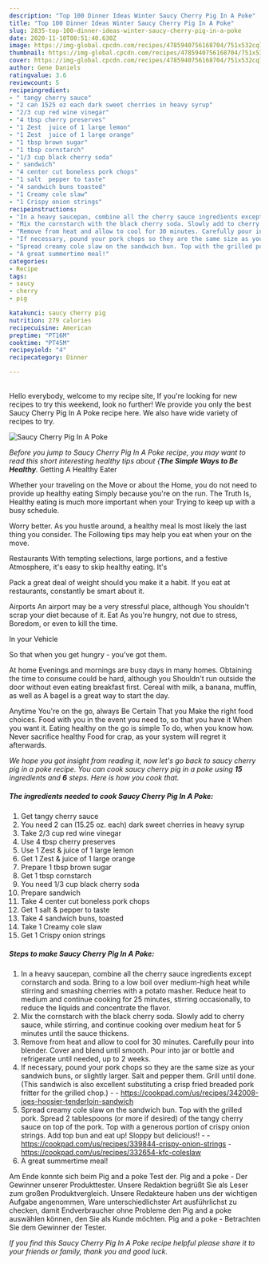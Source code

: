 ```yaml
---
description: "Top 100 Dinner Ideas Winter Saucy Cherry Pig In A Poke"
title: "Top 100 Dinner Ideas Winter Saucy Cherry Pig In A Poke"
slug: 2835-top-100-dinner-ideas-winter-saucy-cherry-pig-in-a-poke
date: 2020-11-10T00:51:40.630Z
image: https://img-global.cpcdn.com/recipes/4785940756168704/751x532cq70/saucy-cherry-pig-in-a-poke-recipe-main-photo.jpg
thumbnail: https://img-global.cpcdn.com/recipes/4785940756168704/751x532cq70/saucy-cherry-pig-in-a-poke-recipe-main-photo.jpg
cover: https://img-global.cpcdn.com/recipes/4785940756168704/751x532cq70/saucy-cherry-pig-in-a-poke-recipe-main-photo.jpg
author: Gene Daniels
ratingvalue: 3.6
reviewcount: 5
recipeingredient:
- " tangy cherry sauce"
- "2 can 1525 oz each dark sweet cherries in heavy syrup"
- "2/3 cup red wine vinegar"
- "4 tbsp cherry preserves"
- "1 Zest  juice of 1 large lemon"
- "1 Zest  juice of 1 large orange"
- "1 tbsp brown sugar"
- "1 tbsp cornstarch"
- "1/3 cup black cherry soda"
- " sandwich"
- "4 center cut boneless pork chops"
- "1 salt  pepper to taste"
- "4 sandwich buns toasted"
- "1 Creamy cole slaw"
- "1 Crispy onion strings"
recipeinstructions:
- "In a heavy saucepan, combine all the cherry sauce ingredients except cornstarch and soda. Bring to a low boil over medium-high heat while stirring and smashing cherries with a potato masher. Reduce heat to medium and continue cooking for 25 minutes, stirring occasionally, to reduce the liquids and concentrate the flavor."
- "Mix the cornstarch with the black cherry soda. Slowly add to cherry sauce, while stirring, and continue cooking over medium heat for 5 minutes until the sauce thickens."
- "Remove from heat and allow to cool for 30 minutes. Carefully pour into blender. Cover and blend until smooth. Pour into jar or bottle and refrigerate until needed, up to 2 weeks."
- "If necessary, pound your pork chops so they are the same size as your sandwich buns, or slightly larger. Salt and pepper them. Grill until done. (This sandwich is also excellent substituting a crisp fried breaded pork fritter for the grilled chop.)  https://cookpad.com/us/recipes/342008-joes-hoosier-tenderloin-sandwich"
- "Spread creamy cole slaw on the sandwich bun. Top with the grilled pork. Spread 2 tablespoons (or more if desired) of the tangy cherry sauce on top of the pork. Top with a generous portion of crispy onion strings. Add top bun and eat up! Sloppy but delicious!!  https://cookpad.com/us/recipes/339844-crispy-onion-strings https://cookpad.com/us/recipes/332654-kfc-coleslaw"
- "A great summertime meal!"
categories:
- Recipe
tags:
- saucy
- cherry
- pig

katakunci: saucy cherry pig 
nutrition: 279 calories
recipecuisine: American
preptime: "PT16M"
cooktime: "PT45M"
recipeyield: "4"
recipecategory: Dinner

---
```

<br>
Hello everybody, welcome to my recipe site, If you're looking for new recipes to try this weekend, look no further! We provide you only the best Saucy Cherry Pig In A Poke recipe here. We also have wide variety of recipes to try.
<br>


![Saucy Cherry Pig In A Poke](https://img-global.cpcdn.com/recipes/4785940756168704/751x532cq70/saucy-cherry-pig-in-a-poke-recipe-main-photo.jpg)

<i>Before you jump to Saucy Cherry Pig In A Poke recipe, you may want to read this short interesting healthy tips about {<strong>The Simple Ways to Be Healthy</strong>.</i>
Getting A Healthy Eater

Whether your traveling on the Move or about the
Home, you do not need to provide up healthy eating
Simply because you're on the run. The Truth Is,
Healthy eating is much more important when your
Trying to keep up with a busy schedule.


Worry better. As you hustle around, a healthy meal
Is most likely the last thing you consider. The
Following tips may help you eat when your on the move.

Restaurants
With tempting selections, large portions, and a festive
Atmosphere, it's easy to skip healthy eating. It's

Pack a great deal of weight should you make it a habit.
If you eat at restaurants, constantly be smart
about it.

Airports
An airport may be a very stressful place, although
You shouldn't scrap your diet because of it. Eat
As you're hungry, not due to stress,
Boredom, or even to kill the time.

In your Vehicle 

So that when you get hungry - you've got them.

At home
Evenings and mornings are busy days in many homes.
Obtaining the time to consume could be hard, although you
Shouldn't run outside the door without even eating breakfast
first. Cereal with milk, a banana, muffin, as well as 
A bagel is a great way to start the day.

Anytime You're on the go, always Be Certain That you
Make the right food choices. 
Food with you in the event you need to, so that you have it
When you want it. Eating healthy on the go is simple 
To do, when you know how. Never sacrifice healthy
Food for crap, as your system will regret it afterwards.


<i>We hope you got insight from reading it, now let's go back to saucy cherry pig in a poke recipe. You can cook saucy cherry pig in a poke using <strong>15</strong> ingredients and <strong>6</strong> steps. Here is how you cook that.
</i>

##### The ingredients needed to cook Saucy Cherry Pig In A Poke:

1. Get  tangy cherry sauce
1. You need 2 can (15.25 oz. each) dark sweet cherries in heavy syrup
1. Take 2/3 cup red wine vinegar
1. Use 4 tbsp cherry preserves
1. Use 1 Zest &amp; juice of 1 large lemon
1. Get 1 Zest &amp; juice of 1 large orange
1. Prepare 1 tbsp brown sugar
1. Get 1 tbsp cornstarch
1. You need 1/3 cup black cherry soda
1. Prepare  sandwich
1. Take 4 center cut boneless pork chops
1. Get 1 salt &amp; pepper to taste
1. Take 4 sandwich buns, toasted
1. Take 1 Creamy cole slaw
1. Get 1 Crispy onion strings


##### Steps to make Saucy Cherry Pig In A Poke:

1. In a heavy saucepan, combine all the cherry sauce ingredients except cornstarch and soda. Bring to a low boil over medium-high heat while stirring and smashing cherries with a potato masher. Reduce heat to medium and continue cooking for 25 minutes, stirring occasionally, to reduce the liquids and concentrate the flavor.
1. Mix the cornstarch with the black cherry soda. Slowly add to cherry sauce, while stirring, and continue cooking over medium heat for 5 minutes until the sauce thickens.
1. Remove from heat and allow to cool for 30 minutes. Carefully pour into blender. Cover and blend until smooth. Pour into jar or bottle and refrigerate until needed, up to 2 weeks.
1. If necessary, pound your pork chops so they are the same size as your sandwich buns, or slightly larger. Salt and pepper them. Grill until done. (This sandwich is also excellent substituting a crisp fried breaded pork fritter for the grilled chop.) -  - https://cookpad.com/us/recipes/342008-joes-hoosier-tenderloin-sandwich
1. Spread creamy cole slaw on the sandwich bun. Top with the grilled pork. Spread 2 tablespoons (or more if desired) of the tangy cherry sauce on top of the pork. Top with a generous portion of crispy onion strings. Add top bun and eat up! Sloppy but delicious!! -  - https://cookpad.com/us/recipes/339844-crispy-onion-strings - https://cookpad.com/us/recipes/332654-kfc-coleslaw
1. A great summertime meal!


Am Ende konnte sich beim Pig and a poke Test der. Pig and a poke - Der Gewinner unserer Produkttester. Unsere Redaktion begrüßt Sie als Leser zum großen Produktvergleich. Unsere Redakteure haben uns der wichtigen Aufgabe angenommen, Ware unterschiedlichster Art ausführlichst zu checken, damit Endverbraucher ohne Probleme den Pig and a poke auswählen können, den Sie als Kunde möchten. Pig and a poke - Betrachten Sie dem Gewinner der Tester. 

<i>If you find this Saucy Cherry Pig In A Poke recipe helpful please share it to your friends or family, thank you and good luck.</i>
